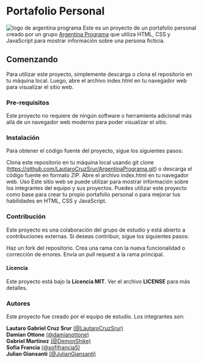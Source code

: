 <h1>Portafolio Personal</h1>
<img src="https://argentinaprograma.inti.gob.ar/pluginfile.php/1/theme_moove/sliderimage1/1676134779/banner-ok-argentina-programa.jpg" alt="logo de argentina programa">
Este es un proyecto de un portafolio personal creado por un grupo <a href="https://www.argentina.gob.ar/economia/conocimiento/argentina-programa">Argentina Programa</a> que utiliza HTML, CSS y JavaScript para mostrar información sobre una persona ficticia.

<h2>Comenzando</h2>
Para utilizar este proyecto, simplemente descarga o clona el repositorio en tu máquina local. Luego, abre el archivo index.html en tu navegador web para visualizar el sitio web.

<h3>Pre-requisitos</h3>
Este proyecto no requiere de ningún software o herramienta adicional más allá de un navegador web moderno para poder visualizar el sitio.

<h3>Instalación</h3>
Para obtener el código fuente del proyecto, sigue los siguientes pasos:

Clona este repositorio en tu máquina local usando git clone (<a>https://github.com/LautaroCruzSrur/ArgentinaPrograma.git</a>) o descarga el código fuente en formato ZIP.
Abre el archivo index.html en tu navegador web.
Uso
Este sitio web se puede utilizar para mostrar información sobre los integrantes del equipo y sus proyectos. Puedes utilizar este proyecto como base para crear tu propio portafolio personal o para mejorar tus habilidades en HTML, CSS y JavaScript.

<h3>Contribución</h3>
Este proyecto es una colaboración del grupo de estudio y está abierto a contribuciones externas. Si deseas contribuir, sigue los siguientes pasos:

Haz un fork del repositorio.
Crea una rama con la nueva funcionalidad o corrección de errores.
Envía un pull request a la rama principal.
<h4>Licencia</h4>
Este proyecto está bajo la <strong>Licencia MIT</strong>. Ver el archivo <strong>LICENSE</strong> para más detalles.

<h3>Autores</h3>
Este proyecto fue creado por el equipo de estudio. Los integrantes son:

<strong>Lautaro Gabriel Cruz Srur</strong> <a href="https://github.com/LautaroCruzSrur">(@LautaroCruzSrur)</a><br>
<strong>Damian Ottone</strong> <a href="https://github.com/damianottone">(@damianottone)</a><br>
<strong>Gabriel Martinez</strong> <a href="https://github.com/DemonShike">(@DemonShike)</a><br>
<strong>Sofia Francia</strong> <a href="https://github.com/sofifrancia5">(@sofifrancia5)</a><br>
<strong>Julian Giansanti</strong> <a href="https://github.com/JulianGiansanti">(@JulianGiansanti)</a>